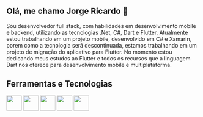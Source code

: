 ## Olá, me chamo Jorge Ricardo 👋

Sou desenvolvedor full stack, com habilidades em desenvolvimento mobile e backend, utilizando as tecnologias .Net, C#, Dart e Flutter.
Atualmente estou trabalhando em um projeto mobile, desenvolvido em C# e Xamarin, porem como a tecnologia será descontinuada, estamos trabalhando em um projeto de migração do aplicativo para Flutter.
No momento estou dedicando meus estudos ao Flutter e todos os recursos que a linguagem Dart nos oferece para desenvolvimento mobile e multiplataforma.

## Ferramentas e Tecnologias

<img loading="lazy" src="https://cdn.jsdelivr.net/gh/devicons/devicon/icons/git/git-original.svg" width="40" height="40"/> <img loading="lazy" src="https://cdn.jsdelivr.net/gh/devicons/devicon/icons/azure/azure-original.svg" width="40" height="40" /> <img loading="lazy" src="https://cdn.jsdelivr.net/gh/devicons/devicon/icons/csharp/csharp-original.svg" width="40" height="40" /> <img loading="lazy" src="https://cdn.jsdelivr.net/gh/devicons/devicon/icons/dart/dart-original-wordmark.svg" width="40" height="40"/> <img loading="lazy" src="https://cdn.jsdelivr.net/gh/devicons/devicon/icons/flutter/flutter-original.svg" width="40" height="40"/>
          
